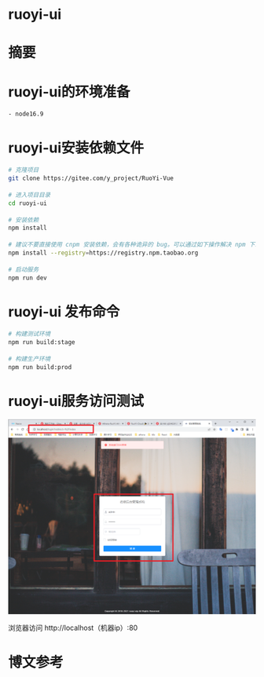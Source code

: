 # ruoyi-ui

# 摘要


# ruoyi-ui的环境准备

```
- node16.9
```

# ruoyi-ui安装依赖文件

```bash
# 克隆项目
git clone https://gitee.com/y_project/RuoYi-Vue

# 进入项目目录
cd ruoyi-ui

# 安装依赖
npm install

# 建议不要直接使用 cnpm 安装依赖，会有各种诡异的 bug。可以通过如下操作解决 npm 下载速度慢的问题
npm install --registry=https://registry.npm.taobao.org

# 启动服务
npm run dev
```

# ruoyi-ui 发布命令

```bash
# 构建测试环境
npm run build:stage

# 构建生产环境
npm run build:prod
```

# ruoyi-ui服务访问测试

![img.png](img.png)

浏览器访问 http://localhost（机器ip）:80

# 博文参考